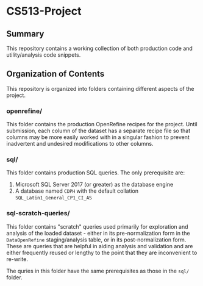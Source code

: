 # CS513-Project

## Summary
This repository contains a working collection of both production code and utility/analysis code snippets.

## Organization of Contents
This repository is organized into folders containing different aspects of the project.

### openrefine/
This folder contains the production OpenRefine recipes for the project. Until submission, each column of the dataset has a separate recipe file so that columns may be more easily worked with in a singular fashion to prevent inadvertent and undesired modifications to other columns.

### sql/
This folder contains production SQL queries. The only prerequisite are:
1. Microsoft SQL Server 2017 (or greater) as the database engine
1. A database named `CDPH` with the default collation `SQL_Latin1_General_CP1_CI_AS`

### sql-scratch-queries/
This folder contains "scratch" queries used primarily for exploration and analysis of the loaded dataset - either in its pre-normalization form in the `DataOpenRefine` staging/analysis table, or in its post-normalization form. These are queries that are helpful in aiding analysis and validation and are either frequently reused or lengthy to the point that they are inconvenient to re-write.

The quries in this folder have the same prerequisites as those in the `sql/` folder.